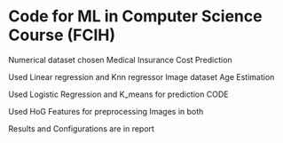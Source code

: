 # Code for ML in Computer Science Course (FCIH)

Numerical dataset chosen  Medical Insurance Cost Prediction 

Used Linear regression and Knn regressor 
Image dataset Age Estimation

Used Logistic Regression and K_means for prediction CODE

Used HoG Features for preprocessing Images in both

Results and Configurations are in report



